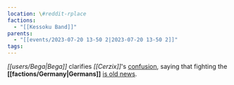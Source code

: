 ```yaml
---
location: \#reddit-rplace
factions:
  - "[[Kessoku Band]]"
parents:
  - "[[events/2023-07-20 13-50 2|2023-07-20 13-50 2]]"
tags:
---
```

*[[users/Bega|Bega]]* clarifies *[[Cerzix]]*'s [confusion](https://discord.com/channels/1093664259273130084/1131230952119615600/1131584434597007360), saying that fighting the **[[factions/Germany|Germans]]** [is old news](https://discord.com/channels/1093664259273130084/1131230952119615600/1131584486136619130).